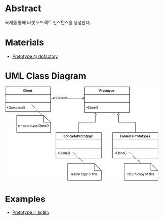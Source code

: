 # Abstract

복제를 통해 타겟 오브젝트 인스턴스를 생성한다.

# Materials

* [Prototype @ dofactory](https://www.dofactory.com/net/prototype-design-pattern)

# UML Class Diagram

![](prototype.drawio.png)

# Examples

* [Prototype in kotlin](/kotlin/kotlin_design_pattern/prototype.md)
